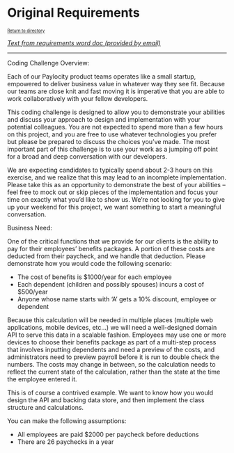   # Original Requirements  

  <sup><sub>[Return to directory](/readme.md)<sub></sup>
  
  <u>_Text from requirements word doc (provided by email)_</u>
  

  ---

  Coding Challenge Overview:

  Each of our Paylocity product teams operates like a small startup, empowered to deliver business value in whatever way they see fit.   Because our teams are close knit and fast moving it is imperative that you are able to work collaboratively with your fellow developers.

  This coding challenge is designed to allow you to demonstrate your abilities and discuss your approach to design and implementation with your potential colleagues. You are not expected to spend more than a few hours on this project, and you are free to use whatever technologies you prefer but please be prepared to discuss the choices you’ve made.  The most important part of this challenge is to use your work as a jumping off point for a broad and deep conversation with our developers.

  We are expecting candidates to typically spend about 2-3 hours on this exercise, and we realize that this may lead to an incomplete implementation.  Please take this as an opportunity to demonstrate the best of your abilities – feel free to mock out or skip pieces of the implementation and focus your time on exactly what you’d like to show us.  We’re not looking for you to give up your weekend for this project, we want something to start a meaningful conversation.

  Business Need:

  One of the critical functions that we provide for our clients is the ability to pay for their employees’ benefits packages.  A portion of these costs are deducted from their paycheck, and we handle that deduction.  Please demonstrate how you would code the following scenario:
  *	The cost of benefits is $1000/year for each employee
  *	Each dependent (children and possibly spouses) incurs a cost of $500/year
  *	Anyone whose name starts with ‘A’ gets a 10% discount, employee or dependent

  Because this calculation will be needed in multiple places (multiple web applications, mobile devices, etc…) we will need a well-designed domain API to serve this data in a scalable fashion. Employees may use one or more devices to choose their benefits package as part of a multi-step process that involves inputting dependents and need a preview of the costs, and administrators need to preview payroll before it is run to double check the numbers.  The costs may change in between, so the calculation needs to reflect the current state of the calculation, rather than the state at the time the employee entered it.

  This is of course a contrived example.  We want to know how you would design the API and backing data store, and then implement the class structure and calculations.

  You can make the following assumptions:
  *	All employees are paid $2000 per paycheck before deductions
  *	There are 26 paychecks in a year
